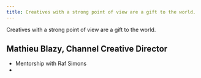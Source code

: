 ```yaml
---
title: Creatives with a strong point of view are a gift to the world.
---
```

Creatives with a strong point of view are a gift to the world.
## Mathieu Blazy, Channel Creative Director
- Mentorship with Raf Simons
- 